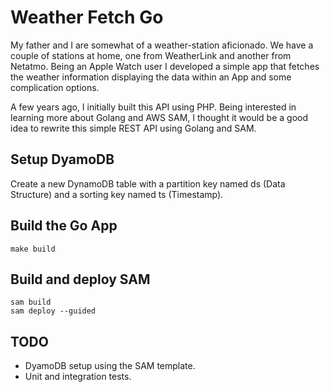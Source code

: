 # Weather Fetch Go

My father and I are somewhat of a weather-station aficionado. We have a couple of stations at home, one from WeatherLink and another from Netatmo. Being an Apple Watch user I developed a simple app that fetches the weather information displaying the data within an App and some complication options.

A few years ago, I initially built this API using PHP. Being interested in learning more about Golang and AWS SAM, I thought it would be a good idea to rewrite this simple REST API using Golang and SAM.

## Setup DyamoDB

Create a new DynamoDB table with a partition key named ds (Data Structure) and a sorting key named ts (Timestamp).

## Build the Go App

```shell
make build
```

## Build and deploy SAM

```shell
sam build
sam deploy --guided
```

## TODO

- DyamoDB setup using the SAM template.
- Unit and integration tests.
